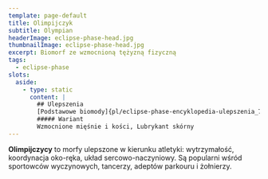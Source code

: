 ```yaml
---
template: page-default
title: Olimpijczyk
subtitle: Olympian
headerImage: eclipse-phase-head.jpg
thumbnailImage: eclipse-phase-head.jpg
excerpt: Biomorf ze wzmocnioną tężyzną fizyczną
tags:
  - eclipse-phase
slots:
  aside:
    - type: static
      content: |
        ## Ulepszenia
        [Podstawowe biomody]{pl/eclipse-phase-encyklopedia-ulepszenia_7_podstawowe-biomody}, [Wszczepka sieciowa]{pl/eclipse-phase-encyklopedia-ulepszenia_10_wszczepka}, [Stos korowy]{pl/eclipse-phase-encyklopedia-ulepszenia_11_stos-korowy}
        ##### Wariant
        Wzmocnione mięśnie i kości, Lubrykant skórny
---
```

**Olimpijczycy** to morfy ulepszone w kierunku atletyki: wytrzymałość, koordynacja oko-ręka, układ sercowo-naczyniowy. Są popularni wśród sportowców wyczynowych, tancerzy, adeptów parkouru i żołnierzy.